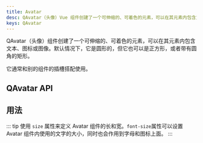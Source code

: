 ```yaml
---
title: Avatar
desc: QAvatar（头像）Vue 组件创建了一个可伸缩的、可着色的元素，可以在其元素内包含文本、图标或图像。默认情况下，它是圆形的，但它也可以是正方形，或者带有圆角的矩形。
keys: QAvatar
---
```

QAvatar（头像）组件创建了一个可伸缩的、可着色的元素，可以在其元素内包含文本、图标或图像。默认情况下，它是圆形的，但它也可以是正方形，或者带有圆角的矩形。

它通常和别的组件的插槽搭配使用。

## QAvatar API

<doc-api file="QAvatar" />

## 用法

::: tip
使用 `size` 属性来定义 Avatar 组件的长和宽。`font-size`属性可以设置 Avatar 组件内使用的文字的大小，同时也会作用到字母和图标上面。
:::

<doc-example title="基础用法" file="QAvatar/Basic" />

<doc-example title="标准尺寸" file="QAvatar/StandardSizes" />

<doc-example title="方形" file="QAvatar/Square" />

<doc-example title="圆角边框" file="QAvatar/Rounded" />

<doc-example title="搭配其他组件" file="QAvatar/Integrated" />
